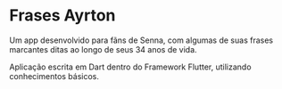# Frases Ayrton

Um app desenvolvido para fãns de Senna, com algumas de suas frases marcantes ditas ao longo de seus 34 anos de vida.

Aplicação escrita em Dart dentro do Framework Flutter, utilizando conhecimentos básicos.
